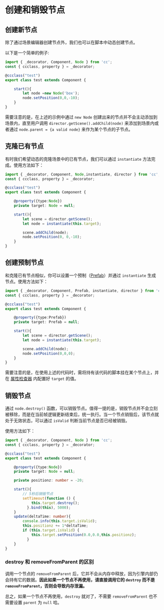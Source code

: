 # 创建和销毁节点

## 创建新节点

除了通过场景编辑器创建节点外，我们也可以在脚本中动态创建节点。

以下是一个简单的例子:

```typescript
import { _decorator, Component, Node } from 'cc';
const { ccclass, property } = _decorator;

@ccclass("test")
export class test extends Component {

    start(){
        let node =new Node('box');
        node.setPosition(0,0,-10);
    }
}
```

需要注意的是，在上述的示例中通过 `new Node` 创建出来的节点并不会主动添加到场景内，直至用户调用 `director.getScene().addChild(node)` 来添加到场景内或者通过 `node.parent = {a valid node}` 来作为某个节点的子节点。

## 克隆已有节点

有时我们希望动态的克隆场景中的已有节点，我们可以通过 `instantiate` 方法完成。使用方法如下：

```typescript
import { _decorator, Component, Node,instantiate, director } from 'cc';
const { ccclass, property } = _decorator;

@ccclass("test")
export class test extends Component {

    @property({type:Node})
    private target: Node = null;

    start(){
        let scene = director.getScene();
        let node = instantiate(this.target);

        scene.addChild(node);
        node.setPosition(0, 0,-10);
    }
}
```

## 创建预制节点

和克隆已有节点相似，你可以设置一个预制（[Prefab](..\asset\prefab.md)）并通过 `instantiate` 生成节点。使用方法如下：

```typescript
import { _decorator, Component, Prefab, instantiate, director } from 'cc';
const { ccclass, property } = _decorator;

@ccclass("test")
export class test extends Component {

    @property({type:Prefab})
    private target: Prefab = null;

    start(){
        let scene = director.getScene();
        let node = instantiate(this.target);

        scene.addChild(node);
        node.setPosition(0,0,0);
    }
}
```

需要注意的是，在使用上述的代码时，需将持有该代码的脚本挂在某个节点上，并在 [属性检查器](../editor/inspector/index.md) 内配置好 `target` 的值。

## 销毁节点

通过 `node.destroy()` 函数，可以销毁节点。值得一提的是，销毁节点并不会立刻被移除，而是在当前帧逻辑更新结束后，统一执行。当一个节点销毁后，该节点就处于无效状态，可以通过 `isValid` 判断当前节点是否已经被销毁。

使用方法如下：

```typescript
import { _decorator, Component, Node } from 'cc';
const { ccclass, property } = _decorator;

@ccclass("test")
export class test extends Component {

    @property({type:Node})
    private target: Node = null;

    private positionz: number = -20;

    start(){
        // 5秒后销毁节点
        setTimeout(function () {
            this.target.destroy();
          }.bind(this), 5000);
    }
    update(deltaTime: number){
        console.info(this.target.isValid);
        this.positionz += 1*deltaTime;
        if (this.target.isValid) {
            this.target.setPosition(0.0,0.0,this.positionz);
          }
    }
}
```

### destroy 和 removeFromParent 的区别

调用一个节点的 `removeFromParent` 后，它并不会从内存中释放，因为引擎内部仍会持有它的数据。**因此如果一个节点不再使用，请直接调用它的 `destroy` 而不是 `removeFromParent`，否则会导致内存泄漏。**

总之，如果一个节点不再使用，`destroy` 就对了，不需要 `removeFromParent` 也不需要设置 `parent` 为 `null` 哈。
